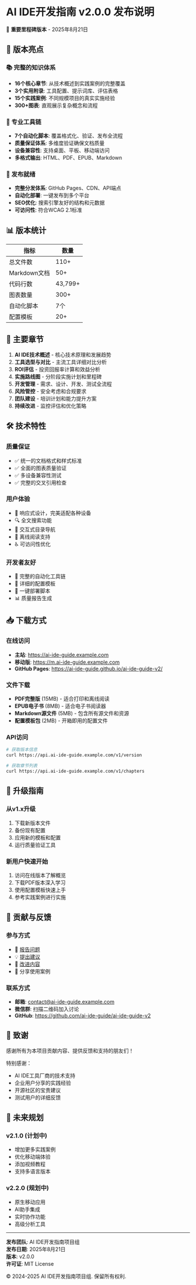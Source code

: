 # AI IDE开发指南 v2.0.0 发布说明

🎉 **重要里程碑版本** - 2025年8月21日

## 🌟 版本亮点

### 📚 完整的知识体系
- **16个核心章节**: 从技术概述到实践案例的完整覆盖
- **3个实用附录**: 工具配置、提示词库、评估表格
- **15个实践案例**: 不同规模项目的真实实施经验
- **300+图表**: 直观展示复杂概念和流程

### 🔧 专业工具链
- **7个自动化脚本**: 覆盖格式化、验证、发布全流程
- **质量保证体系**: 多维度验证确保文档质量
- **设备兼容性**: 支持桌面、平板、移动端访问
- **多格式输出**: HTML、PDF、EPUB、Markdown

### 🚀 发布就绪
- **完整分发体系**: GitHub Pages、CDN、API端点
- **自动化部署**: 一键发布到多个平台
- **SEO优化**: 搜索引擎友好的结构和元数据
- **可访问性**: 符合WCAG 2.1标准

## 📊 版本统计

| 指标 | 数量 |
|------|------|
| 总文件数 | 110+ |
| Markdown文档 | 50+ |
| 代码行数 | 43,799+ |
| 图表数量 | 300+ |
| 自动化脚本 | 7个 |
| 配置模板 | 20+ |

## 🎯 主要章节

1. **AI IDE技术概述** - 核心技术原理和发展趋势
2. **工具选型与对比** - 主流工具详细对比分析
3. **ROI评估** - 投资回报率计算和效益分析
4. **实施路线图** - 分阶段实施计划和里程碑
5. **开发管理** - 需求、设计、开发、测试全流程
6. **风险管控** - 安全考虑和合规要求
7. **团队建设** - 培训计划和能力提升方案
8. **持续改进** - 监控评估和优化策略

## 🛠️ 技术特性

### 质量保证
- ✅ 统一的文档格式和样式标准
- ✅ 全面的图表质量验证
- ✅ 多设备兼容性测试
- ✅ 完整的交叉引用检查

### 用户体验
- 📱 响应式设计，完美适配各种设备
- 🔍 全文搜索功能
- 📖 交互式目录导航
- 💾 离线阅读支持
- ♿ 可访问性优化

### 开发者友好
- 🔧 完整的自动化工具链
- 📝 详细的配置模板
- 🚀 一键部署脚本
- 📊 质量报告生成

## 📥 下载方式

### 在线访问
- **主站**: https://ai-ide-guide.example.com
- **移动版**: https://m.ai-ide-guide.example.com
- **GitHub Pages**: https://ai-ide-guide.github.io/ai-ide-guide-v2/

### 文件下载
- **PDF完整版** (15MB) - 适合打印和离线阅读
- **EPUB电子书** (8MB) - 适合电子书阅读器
- **Markdown源文件** (5MB) - 包含所有源文件和资源
- **配置模板包** (2MB) - 开箱即用的配置文件

### API访问
```bash
# 获取版本信息
curl https://api.ai-ide-guide.example.com/v1/version

# 获取章节列表  
curl https://api.ai-ide-guide.example.com/v1/chapters
```

## 🔄 升级指南

### 从v1.x升级
1. 下载新版本文件
2. 备份现有配置
3. 应用新的模板和配置
4. 运行质量验证工具

### 新用户快速开始
1. 访问在线版本了解概览
2. 下载PDF版本深入学习
3. 使用配置模板快速上手
4. 参考实践案例进行实施

## 🤝 贡献与反馈

### 参与方式
- 🐛 [报告问题](https://github.com/ai-ide-guide/ai-ide-guide-v2/issues)
- 💡 [提出建议](https://github.com/ai-ide-guide/ai-ide-guide-v2/discussions)
- 📝 [改进内容](https://github.com/ai-ide-guide/ai-ide-guide-v2/pulls)
- 🌟 分享使用案例

### 联系方式
- **邮箱**: contact@ai-ide-guide.example.com
- **微信群**: 扫描二维码加入讨论
- **GitHub**: https://github.com/ai-ide-guide/ai-ide-guide-v2

## 🙏 致谢

感谢所有为本项目贡献内容、提供反馈和支持的朋友们！

特别感谢：
- AI IDE工具厂商的技术支持
- 企业用户分享的实践经验  
- 开源社区的宝贵建议
- 测试用户的详细反馈

## 🔮 未来规划

### v2.1.0 (计划中)
- 增加更多实践案例
- 优化移动端体验
- 添加视频教程
- 支持多语言版本

### v2.2.0 (规划中)
- 原生移动应用
- AI助手集成
- 实时协作功能
- 高级分析工具

---

**发布团队**: AI IDE开发指南项目组  
**发布日期**: 2025年8月21日  
**版本**: v2.0.0  
**许可证**: MIT License

© 2024-2025 AI IDE开发指南项目组. 保留所有权利.